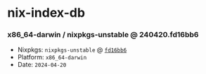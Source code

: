 # nix-index-db
### x86_64-darwin / nixpkgs-unstable @ 240420.fd16bb6
- Nixpkgs: `nixpkgs-unstable` @ [`fd16bb6`](https://github.com/NixOS/nixpkgs/commit/fd16bb6d3bcca96039b11aa52038fafeb6e4f4be)
- Platform: `x86_64-darwin`
- Date: `2024-04-20`
